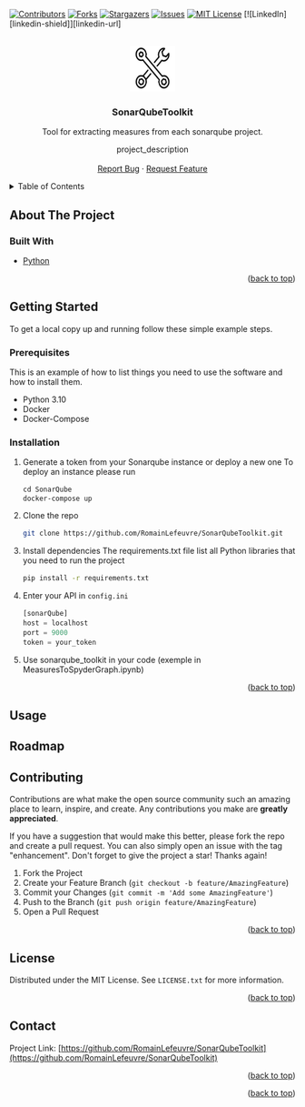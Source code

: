 <div id="top"></div>
<!--
*** Thanks for checking out the Best-README-Template. If you have a suggestion
*** that would make this better, please fork the repo and create a pull request
*** or simply open an issue with the tag "enhancement".
*** Don't forget to give the project a star!
*** Thanks again! Now go create something AMAZING! :D
-->



<!-- PROJECT SHIELDS -->
<!--
*** I'm using markdown "reference style" links for readability.
*** Reference links are enclosed in brackets [ ] instead of parentheses ( ).
*** See the bottom of this document for the declaration of the reference variables
*** for contributors-url, forks-url, etc. This is an optional, concise syntax you may use.
*** https://www.markdownguide.org/basic-syntax/#reference-style-links
-->
[![Contributors][contributors-shield]][contributors-url]
[![Forks][forks-shield]][forks-url]
[![Stargazers][stars-shield]][stars-url]
[![Issues][issues-shield]][issues-url]
[![MIT License][license-shield]][license-url]
[![LinkedIn][linkedin-shield]][linkedin-url]



<!-- PROJECT LOGO -->
<br />
<div align="center">
  <a href="https://github.com/RomainLefeuvre/SonarQubeToolkit">
    <img src="images/logo.png" alt="Logo" width="80" height="80">
  </a>

<h3 align="center">SonarQubeToolkit</h3>
Tool for extracting measures from each sonarqube project.
  <p align="center">
    project_description
    <br />
    <br />
    <a href="https://github.com/RomainLefeuvre/SonarQubeToolkit/issues">Report Bug</a>
    ·
    <a href="https://github.com/RomainLefeuvre/SonarQubeToolkit/issues">Request Feature</a>
  </p>
</div>



<!-- TABLE OF CONTENTS -->
<details>
  <summary>Table of Contents</summary>
  <ol>
    <li>
      <a href="#about-the-project">About The Project</a>
      <ul>
        <li><a href="#built-with">Built With</a></li>
      </ul>
    </li>
    <li>
      <a href="#getting-started">Getting Started</a>
      <ul>
        <li><a href="#prerequisites">Prerequisites</a></li>
        <li><a href="#installation">Installation</a></li>
      </ul>
    </li>
    <li><a href="#usage">Usage</a></li>
    <li><a href="#roadmap">Roadmap</a></li>
    <li><a href="#contributing">Contributing</a></li>
    <li><a href="#license">License</a></li>
    <li><a href="#contact">Contact</a></li>
    <li><a href="#acknowledgments">Acknowledgments</a></li>
  </ol>
</details>



<!-- ABOUT THE PROJECT -->
## About The Project



### Built With

* [Python](https://www.python.org/)


<p align="right">(<a href="#top">back to top</a>)</p>



<!-- GETTING STARTED -->
## Getting Started

To get a local copy up and running follow these simple example steps.

### Prerequisites

This is an example of how to list things you need to use the software and how to install them.
* Python 3.10
* Docker
* Docker-Compose 

### Installation

1. Generate a token from your Sonarqube instance or deploy a new one
   To deploy an instance please run 
   ```
   cd SonarQube
   docker-compose up 
   ```
2. Clone the repo
   ```sh
   git clone https://github.com/RomainLefeuvre/SonarQubeToolkit.git
   ```
3. Install dependencies
   The requirements.txt file list all Python libraries that you need to run the project
   ```sh
   pip install -r requirements.txt
   ```
4. Enter your API in `config.ini`
   ```js
   [sonarQube]
   host = localhost
   port = 9000
   token = your_token
   ```
5. Use sonarqube_toolkit in your code (exemple in MeasuresToSpyderGraph.ipynb)

<p align="right">(<a href="#top">back to top</a>)</p>



<!-- USAGE EXAMPLES -->
## Usage



<!-- ROADMAP -->
## Roadmap

<!-- CONTRIBUTING -->
## Contributing

Contributions are what make the open source community such an amazing place to learn, inspire, and create. Any contributions you make are **greatly appreciated**.

If you have a suggestion that would make this better, please fork the repo and create a pull request. You can also simply open an issue with the tag "enhancement".
Don't forget to give the project a star! Thanks again!

1. Fork the Project
2. Create your Feature Branch (`git checkout -b feature/AmazingFeature`)
3. Commit your Changes (`git commit -m 'Add some AmazingFeature'`)
4. Push to the Branch (`git push origin feature/AmazingFeature`)
5. Open a Pull Request

<p align="right">(<a href="#top">back to top</a>)</p>



<!-- LICENSE -->
## License

Distributed under the MIT License. See `LICENSE.txt` for more information.

<p align="right">(<a href="#top">back to top</a>)</p>



<!-- CONTACT -->
## Contact

Project Link: [https://github.com/RomainLefeuvre/SonarQubeToolkit](https://github.com/RomainLefeuvre/SonarQubeToolkit)

<p align="right">(<a href="#top">back to top</a>)</p>




<p align="right">(<a href="#top">back to top</a>)</p>



<!-- MARKDOWN LINKS & IMAGES -->
<!-- https://www.markdownguide.org/basic-syntax/#reference-style-links -->
[contributors-shield]: https://img.shields.io/github/contributors/RomainLefeuvre/SonarQubeToolkit.svg?style=for-the-badge
[contributors-url]: https://github.com/RomainLefeuvre/SonarQubeToolkit/graphs/contributors
[forks-shield]: https://img.shields.io/github/forks/RomainLefeuvre/SonarQubeToolkit.svg?style=for-the-badge
[forks-url]: https://github.com/RomainLefeuvre/SonarQubeToolkit/network/members
[stars-shield]: https://img.shields.io/github/stars/RomainLefeuvre/SonarQubeToolkit.svg?style=for-the-badge
[stars-url]: https://github.com/RomainLefeuvre/SonarQubeToolkit/stargazers
[issues-shield]: https://img.shields.io/github/issues/RomainLefeuvre/SonarQubeToolkit.svg?style=for-the-badge
[issues-url]: https://github.com/RomainLefeuvre/SonarQubeToolkit/issues
[license-shield]: https://img.shields.io/github/license/RomainLefeuvre/SonarQubeToolkit.svg?style=for-the-badge
[license-url]: https://github.com/RomainLefeuvre/SonarQubeToolkit/blob/master/LICENSE.txt
[product-screenshot]: images/screenshot.png

